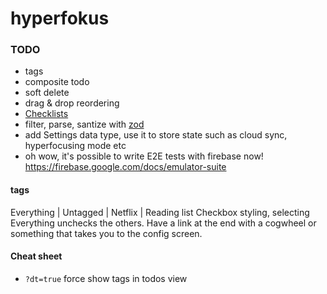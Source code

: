 # hyperfokus

### TODO

- tags
- composite todo
- soft delete
- drag & drop reordering
- [Checklists](https://culturedcode.com/things/whats-new/)
- filter, parse, santize with [zod](https://www.npmjs.com/package/zod)
- add Settings data type, use it to store state such as cloud sync, hyperfocusing mode etc
- oh wow, it's possible to write E2E tests with firebase now! https://firebase.google.com/docs/emulator-suite

#### tags

Everything | Untagged | Netflix | Reading list
Checkbox styling, selecting Everything unchecks the others. Have a link at the end with a cogwheel or something that takes you to the config screen.

#### Cheat sheet

- `?dt=true` force show tags in todos view
